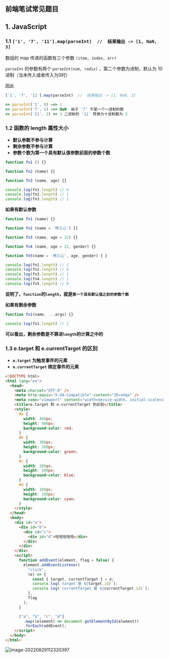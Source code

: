 ## 前端笔试常见题目

## 1. JavaScript

### 1.1 `['1', '7', '11'].map(parseInt)  //  结果输出 -> [1, NaN, 3]`

数组的 map 传递的函数有三个参数 `(item, index, arr)`

`parseInt` 的参数有两个 `parseInt(num, radix)` ，第二个参数为进制，默认为 10 进制（当未传入或者传入为0时）

因此

```js
['1', '7', '11'].map(parseInt)  //  结果输出 -> [1, NaN, 3]

=> parseInt('1', 0) ==> 1
=> parseInt('7', 1) ==> NaN  由于 '7' 不是一个一进制的数
=> parseInt('11', 2) => 3 二进制的 '11' 转换为十进制数为 3
```

### 1.2 函数的 length 属性大小

- **默认参数不参与计算**
- **剩余参数不参与计算**
- **参数个数为第一个具有默认值参数前面的参数个数**

```js
function fn1 () {}

function fn2 (name) {}

function fn3 (name, age) {}

console.log(fn1.length) // 0
console.log(fn2.length) // 1
console.log(fn3.length) // 2
```

**如果有默认参数**

```js
function fn1 (name) {}

function fn2 (name = '林三心') {}

function fn3 (name, age = 22) {}

function fn4 (name, age = 22, gender) {}

function fn5(name = '林三心', age, gender) { }

console.log(fn1.length) // 1
console.log(fn2.length) // 0
console.log(fn3.length) // 1
console.log(fn4.length) // 1
console.log(fn5.length) // 0
```

**说明了，`function`的`length`，就是`第一个具有默认值之前的参数个数`**

**如果有剩余参数**

```js
function fn1(name, ...args) {}

console.log(fn1.length) // 1
```

**可以看出，剩余参数是不算进`length`的计算之中的**

### 1.3 e.target 和 e.currentTarget 的区别

- **`e.target` 为触发事件的元素**
- **`e.currentTarget` 绑定事件的元素**

```html
<!DOCTYPE html>
<html lang="en">
  <head>
    <meta charset="UTF-8" />
    <meta http-equiv="X-UA-Compatible" content="IE=edge" />
    <meta name="viewport" content="width=device-width, initial-scale=1.0" />
    <title>e.target 和 e.currentTarget 的区别</title>
    <style>
      #a {
        width: 400px;
        height: 400px;
        background-color: red;
      }
      #b {
        width: 300px;
        height: 300px;
        background-color: green;
      }
      #c {
        width: 200px;
        height: 200px;
        background-color: blue;
      }
      #d {
        width: 100px;
        height: 100px;
        background-color: cyan;
      }
    </style>
  </head>
  <body>
    <div id="a">
      <div id="b">
        <div id="c">
          <div id="d">哈哈哈哈哈</div>
        </div>
      </div>
    </div>
    <script>
      function addEvent(element, flag = false) {
        element.addEventListener(
          "click",
          (e) => {
            const { target, currentTarget } = e;
            console.log(`target 是 ${target.id}`);
            console.log(`currentTarget 是 ${currentTarget.id}`);
          },
          flag
        );
      }

      ["a", "b", "c", "d"]
        .map((element) => document.getElementById(element))
        .forEach(addEvent);
    </script>
  </body>
</html>

```

![image-20220829112320397](C:\Users\72867\AppData\Roaming\Typora\typora-user-images\image-20220829112320397.png)